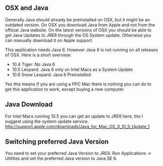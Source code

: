 ## OSX and Java ##

Generally Java should already be preinstalled on OSX, but it might be an outdated version. On OSX you download Java from Apple and not from the official Java website. On the latest versions of OSX you should be able to get Java Updates to JRE6 through the OS System update. Otherwise you can manually download it on Apple support.

This application needs Java 6. However Java 6 is not running on all releases of OSX. Here is a short overview:
  * 10.4 Tiger: No Java 6
  * 10.5 Leopard: Java 6 only on Intel Macs as a System Update
  * 10.6 Snow Leopard: Java 6 Preinstalled

Yes this means if you are using a PPC Mac there is nothing you can do to get this application to work, except buying a new computer.

## Java Download ##

For Intel Macs running 10.5 you can get an update to JRE6 here, tho I suggest using the system update service.
http://support.apple.com/downloads/Java_for_Mac_OS_X_10_5_Update_1


## Switching preferred Java Version ##

You need to set your preferred Java Version to JRE6. Run Applications -> Utilities and set the preferred Java version to Java SE 6.